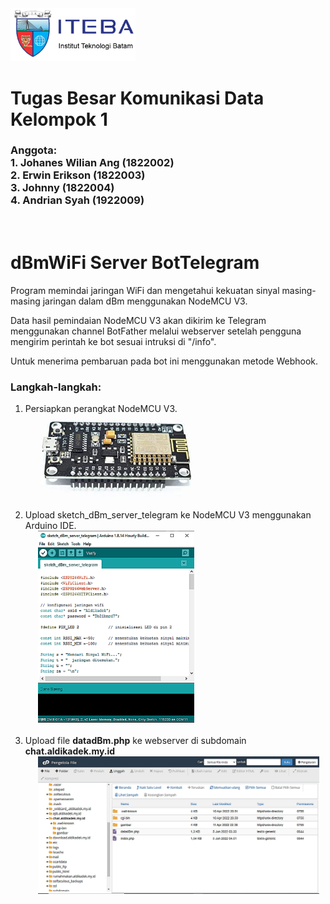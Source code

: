 <img src="Gambar/logo_iteba.png" alt="Logo Iteba" width="200"/>

# Tugas Besar Komunikasi Data Kelompok 1

### Anggota:<br>1. Johanes Wilian Ang (1822002)<br>2. Erwin Erikson (1822003)<br>3. Johnny (1822004)<br>4. Andrian Syah (1922009)

<br>

# __dBmWiFi Server BotTelegram__
Program memindai jaringan WiFi dan mengetahui kekuatan sinyal masing-masing jaringan dalam dBm menggunakan NodeMCU V3.

Data hasil pemindaian NodeMCU V3 akan dikirim ke Telegram menggunakan channel BotFather melalui webserver setelah pengguna mengirim perintah ke bot sesuai intruksi di "/info".

Untuk menerima pembaruan pada bot ini menggunakan metode Webhook. 

### Langkah-langkah:
<ol>
    <li>Persiapkan perangkat NodeMCU V3.<br><img src="Gambar/nodemcu.jpg" alt="NodeMCU V3" width="250" style="margin-left: 20px"/><br><br></li>
    <li>Upload sketch_dBm_server_telegram ke NodeMCU V3 menggunakan Arduino IDE.<br><img src="Gambar/arduino_ide.jpg" alt="NodeMCU V3" width="250" style="margin-left: 20px"/><br><br></li>
    <li>Upload file <b>datadBm.php</b> ke webserver di subdomain <b>chat.aldikadek.my.id</b><br><img src="Gambar/webserver.jpg" alt="NodeMCU V3" width="450" style="margin-left: 20px"/></li>
</ol>





